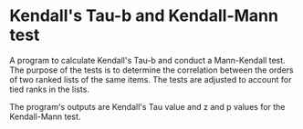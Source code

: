 # Kendall's Tau-b and Kendall-Mann test
 A program to calculate Kendall's Tau-b and conduct a Mann-Kendall test. The purpose of the tests is to determine the correlation between the orders of two ranked lists of the same items. The tests are adjusted to account for tied ranks in the lists. 

 The program's outputs are Kendall's Tau value and z and p values for the Kendall-Mann test.

